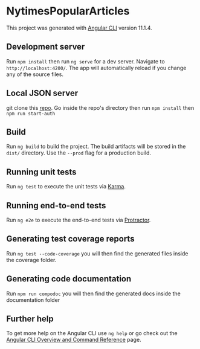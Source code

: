 # NytimesPopularArticles

This project was generated with [Angular CLI](https://github.com/angular/angular-cli) version 11.1.4.

## Development server

Run `npm install` then run `ng serve` for a dev server. Navigate to `http://localhost:4200/`. The app will automatically reload if you change any of the source files.

## Local JSON server

git clone this [repo](https://github.com/techiediaries/fake-api-jwt-json-server.git).
Go inside the repo's directory then run
`npm install` then `npm run start-auth`

## Build

Run `ng build` to build the project. The build artifacts will be stored in the `dist/` directory. Use the `--prod` flag for a production build.

## Running unit tests

Run `ng test` to execute the unit tests via [Karma](https://karma-runner.github.io).

## Running end-to-end tests

Run `ng e2e` to execute the end-to-end tests via [Protractor](http://www.protractortest.org/).

## Generating test coverage reports

Run `ng test --code-coverage` you will then find the generated files inside the coverage folder.

## Generating code documentation

Run `npm run compodoc` you will then find the generated docs inside the documentation folder

## Further help

To get more help on the Angular CLI use `ng help` or go check out the [Angular CLI Overview and Command Reference](https://angular.io/cli) page.
